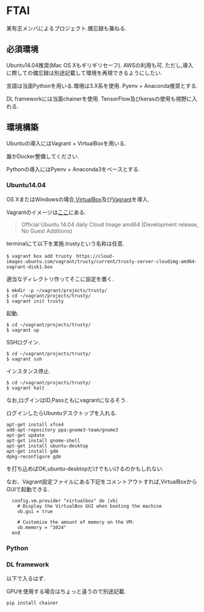 # FTAI

某有志メンバによるプロジェクト.備忘録も兼ねる.

## 必須環境
Ubuntu14.04推奨(Mac OS Xもギリギリセーフ).
AWSの利用も可.
ただし,導入に際しての備忘録は別途記載して環境を再現できるようにしたい.

言語は当面Pythonを用いる.環境は3.X系を使用.
Pyenv + Anaconda推奨とする.

DL frameworkには当面chainerを使用.
TensorFlow及びkerasの使用も視野に入れる.

## 環境構築

Ubuntuの導入にはVagrant + VirtualBoxを用いる.

誰かDocker整備してください.

Pythonの導入にはPyenv + Anaconda3をベースとする.

### Ubuntu14.04

OS XまたはWindowsの場合,[VirtualBox](https://www.virtualbox.org/wiki/Downloads)及び[Vagrant](https://www.vagrantup.com/downloads.html)を導入.

Vagrantのイメージは[ここ](http://www.vagrantbox.es/)にある.
> Official Ubuntu 14.04 daily Cloud Image amd64 (Development release, No Guest Additions)

terminalにて以下を実施.trustyという名称は任意.
~~~
$ vagrant box add trusty　https://cloud-images.ubuntu.com/vagrant/trusty/current/trusty-server-cloudimg-amd64-vagrant-disk1.box
~~~

適当なディレクトリ作ってそこに設定を置く.
~~~
$ mkdir -p ~/vagrant/projects/trusty/
$ cd ~/vagrant/projects/trusty/
$ vagrant init trusty
~~~

起動.
~~~
$ cd ~/vagrant/projects/trusty/
$ vagrant up
~~~

SSHログイン.
~~~
$ cd ~/vagrant/projects/trusty/
$ vagrant ssh
~~~

インスタンス停止.
~~~
$ cd ~/vagrant/projects/trusty/
$ vagrant halt
~~~

なお,ログインはID,Passともにvagrantになるそう.

ログインしたらUbuntuデスクトップを入れる.

~~~
apt-get install xfce4
add-apt-repository ppa:gnome3-team/gnome3
apt-get update
apt-get install gnome-shell
apt-get install ubuntu-desktop
apt-get install gdm
dpkg-reconfigure gdm
~~~
を打ち込めばOK,ubuntu-desktopだけでもいけるのかもしれない.

なお、Vagrant設定ファイルにある下記をコメントアウトすれば,VirtualBoxからGUIで起動できる.
~~~
  config.vm.provider "virtualbox" do |vb|
    # Display the VirtualBox GUI when booting the machine
    vb.gui = true

    # Customize the amount of memory on the VM:
    vb.memory = "1024"
  end
~~~

### Python




### DL framework

以下で入るはず.

GPUを使用する場合はちょっと違うので別途記載.
~~~
pip install chainer
~~~
